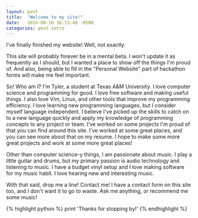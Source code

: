 ```yaml
---
layout: post
title:  "Welcome to my site!"
date:   2016-08-16 16:13:48 -0500
categories: post intro 
---
```

I've finally finished my website! Well, not exactly.

This site will probably forever be in a mental beta. I won't update it as frequently as I should, but I wanted a place to show off the things I'm proud of. And also, being able to fill in the "Personal Website" part of hackathon forms will make me feel important. 

So! Who am I? I'm Tyler, a student at Texas A&M University. I love computer science and programming for good. I love free software and making useful things. I also love Vim, Linux, and other tools that improve my programming efficiency. I love learning new programming languages, but I consider myself language independent. I believe I've picked up the skills to catch on to a new language quickly and apply my knowledge of programming concepts to any project or team. I've worked on some projects I'm proud of that you can find around this site. I've worked at some great places, and you can see more about that on my resume. I hope to make some more great projects and work at some more great places!

Other than computer science-y things, I am passionate about music. I play a little guitar and drums, but my primary passion is audio technology and listening to music. I have a budget vinyl setup and I love making software for my music habit. I love hearing new and interesting music.

With that said, drop me a line! Contact me! I have a contact form on this site too, and I don't want it to go to waste. Ask me anything, or recommend me some music!

{% highlight python %}
print 'Thanks for stopping by!'
{% endhighlight %}

